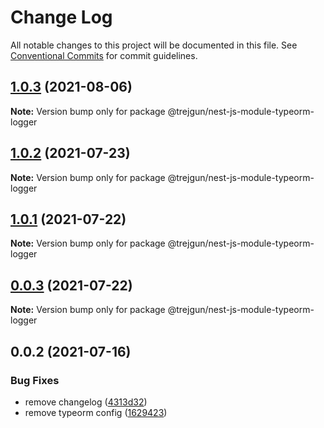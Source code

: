 # Change Log

All notable changes to this project will be documented in this file.
See [Conventional Commits](https://conventionalcommits.org) for commit guidelines.

## [1.0.3](https://github.com/trejgun/common-packages/compare/@trejgun/nest-js-module-typeorm-logger@1.0.2...@trejgun/nest-js-module-typeorm-logger@1.0.3) (2021-08-06)

**Note:** Version bump only for package @trejgun/nest-js-module-typeorm-logger





## [1.0.2](https://github.com/trejgun/common-packages/compare/@trejgun/nest-js-module-typeorm-logger@1.0.1...@trejgun/nest-js-module-typeorm-logger@1.0.2) (2021-07-23)

**Note:** Version bump only for package @trejgun/nest-js-module-typeorm-logger





## [1.0.1](https://github.com/trejgun/common-packages/compare/@trejgun/nest-js-module-typeorm-logger@0.0.3...@trejgun/nest-js-module-typeorm-logger@1.0.1) (2021-07-22)

**Note:** Version bump only for package @trejgun/nest-js-module-typeorm-logger





## [0.0.3](https://github.com/trejgun/common-packages/compare/@trejgun/nest-js-module-typeorm-logger@0.0.2...@trejgun/nest-js-module-typeorm-logger@0.0.3) (2021-07-22)

**Note:** Version bump only for package @trejgun/nest-js-module-typeorm-logger





## 0.0.2 (2021-07-16)


### Bug Fixes

* remove changelog ([4313d32](https://github.com/trejgun/common-packages/commit/4313d321110a81421017140fda025cec6502baa3))
* remove typeorm config ([1629423](https://github.com/trejgun/common-packages/commit/1629423ae1fb01c04ee79c3cd9a786ae616141a9))
